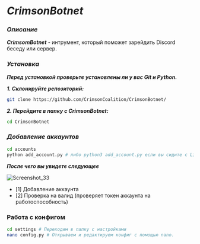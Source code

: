 # ***CrimsonBotnet***

### ***Описание***
***CrimsomBotnet*** - интрумент, который поможет зарейдить Discord беседу или сервер.

### ***Установка***
***Перед установкой проверьте установлены ли у вас Git и Python.***

***1. Склонируйте репозиторий:***

```bash
git clone https://github.com/CrimsonCoalition/CrimsonBotnet/
```

***2. Перейдите в папку с CrimsonBotnet:***

```bash
cd CrimsonBotnet
```

### ***Добавление аккаунтов***

```bash
cd accounts
python add_account.py # либо python3 add_account.py если вы сидите с Linux.
```

***После чего вы увидете следующее***

![Screenshot_33](https://user-images.githubusercontent.com/85753549/185092178-07460436-5b70-491a-8791-83f9d1430f2d.png)

- [1] Добавление аккаунта
- [2] Проверка на валид (проверяет токен аккаунта на работоспособность)

### Работа с конфигом

```bash
cd settings # Переходим в папку с настройками
nano config.py # Открываем и редактируем конфиг с помощью nano.
```
